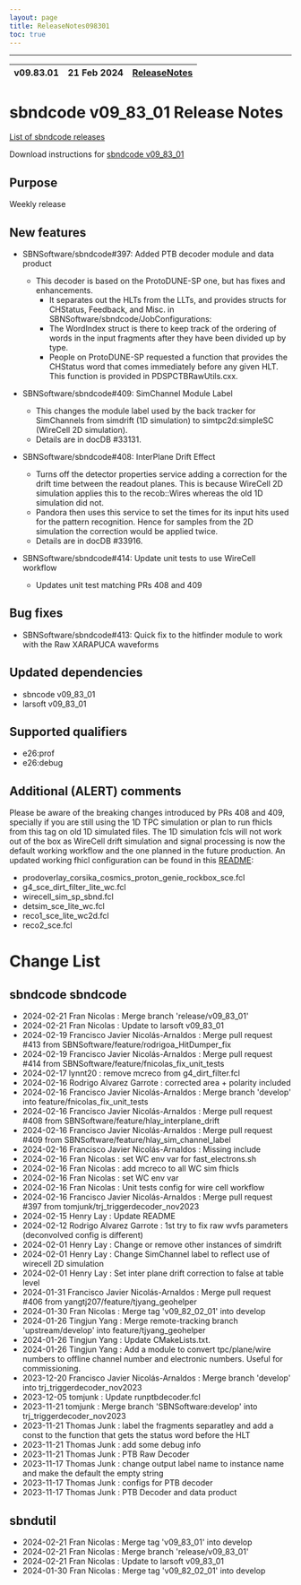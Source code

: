 ```yaml
---
layout: page
title: ReleaseNotes098301
toc: true
---
```


-----------------------------------------------------------------------------
| v09.83.01 | 21 Feb 2024 | [ReleaseNotes](ReleaseNotes098301.html) |
| --- | --- | --- |



sbndcode v09_83_01 Release Notes
=======================================================================================

[List of sbndcode releases](List_of_SBND_code_releases.html)

Download instructions for [sbndcode v09_83_01](http://scisoft.fnal.gov/scisoft/bundles/sbnd/v09_83_01/sbndcode-v09_83_01.html)

Purpose
---------------------------------------------------
Weekly release

New features
---------------------------------------------------
* SBNSoftware/sbndcode#397: Added PTB decoder module and data product
  * This decoder is based on the ProtoDUNE-SP one, but has fixes and enhancements.
    * It separates out the HLTs from the LLTs, and provides structs for CHStatus, Feedback, and Misc. in SBNSoftware/sbndcode/JobConfigurations:
    * The WordIndex struct is there to keep track of the ordering of words in the input fragments after they have been divided up by type.
    * People on ProtoDUNE-SP requested a function that provides the CHStatus word that comes immediately before any given HLT. This function
    is provided in PDSPCTBRawUtils.cxx.

* SBNSoftware/sbndcode#409: SimChannel Module Label
  * This changes the module label used by the back tracker for SimChannels from simdrift (1D simulation) to simtpc2d:simpleSC (WireCell 2D simulation).
  * Details are in docDB #33131. 
* SBNSoftware/sbndcode#408: InterPlane Drift Effect
  * Turns off the detector properties service adding a correction for the drift time between the readout planes. This is because WireCell 2D simulation applies this to the recob::Wires whereas the old 1D simulation did not.
  * Pandora then uses this service to set the times for its input hits used for the pattern recognition. Hence for samples from the 2D simulation the correction would be applied twice.
  * Details are in docDB #33916. 
* SBNSoftware/sbndcode#414: Update unit tests to use WireCell workflow
  * Updates unit test matching PRs 408 and 409 

Bug fixes
---------------------------------------------------
* SBNSoftware/sbndcode#413:  Quick fix to the hitfinder module to work with the Raw XARAPUCA waveforms

Updated dependencies
---------------------------------------------------
* sbncode v09_83_01
* larsoft v09_83_01

Supported qualifiers
---------------------------------------------------
* e26:prof
* e26:debug

Additional (ALERT) comments
---------------------------------------------------
Please be aware of the breaking changes introduced by PRs 408 and 409, specially if you are still using the 1D TPC simulation or plan to run fhicls from this tag on old 1D simulated files. The 1D simulation fcls will not work out of the box as WireCell drift simulation and signal processing is now the default working workflow and the one planned in the future production. 
An updated working fhicl configuration can be found in this [README](https://github.com/SBNSoftware/sbndcode/blob/develop/sbndcode/JobConfigurations/README):
- prodoverlay_corsika_cosmics_proton_genie_rockbox_sce.fcl
- g4_sce_dirt_filter_lite_wc.fcl
- wirecell_sim_sp_sbnd.fcl
- detsim_sce_lite_wc.fcl
- reco1_sce_lite_wc2d.fcl
- reco2_sce.fcl

Change List
==========================================

sbndcode sbndcode
---------------------------------------------------

* 2024-02-21  Fran Nicolas : Merge branch 'release/v09_83_01'
* 2024-02-21  Fran Nicolas : Update to larsoft v09_83_01
* 2024-02-19  Francisco Javier Nicolás-Arnaldos : Merge pull request #413 from SBNSoftware/feature/rodrigoa_HitDumper_fix
* 2024-02-19  Francisco Javier Nicolás-Arnaldos : Merge pull request #414 from SBNSoftware/feature/fnicolas_fix_unit_tests
* 2024-02-17  lynnt20 : remove mcreco from g4_dirt_filter.fcl
* 2024-02-16  Rodrigo Alvarez Garrote : corrected area + polarity included
* 2024-02-16  Francisco Javier Nicolás-Arnaldos : Merge branch 'develop' into feature/fnicolas_fix_unit_tests
* 2024-02-16  Francisco Javier Nicolás-Arnaldos : Merge pull request #408 from SBNSoftware/feature/hlay_interplane_drift
* 2024-02-16  Francisco Javier Nicolás-Arnaldos : Merge pull request #409 from SBNSoftware/feature/hlay_sim_channel_label
* 2024-02-16  Francisco Javier Nicolás-Arnaldos : Missing include
* 2024-02-16  Fran Nicolas : set WC env var for fast_electrons.sh
* 2024-02-16  Fran Nicolas : add mcreco to all WC sim fhicls
* 2024-02-16  Fran Nicolas : set WC env var
* 2024-02-16  Fran Nicolas : Unit tests config for wire cell workflow
* 2024-02-16  Francisco Javier Nicolás-Arnaldos : Merge pull request #397 from tomjunk/trj_triggerdecoder_nov2023
* 2024-02-15  Henry Lay : Update README
* 2024-02-12  Rodrigo Alvarez Garrote : 1st try to fix raw wvfs parameters (deconvolved config is different)
* 2024-02-01  Henry Lay : Change or remove other instances of simdrift
* 2024-02-01  Henry Lay : Change SimChannel label to reflect use of wirecell 2D simulation
* 2024-02-01  Henry Lay : Set inter plane drift correction to false at table level
* 2024-01-31  Francisco Javier Nicolás-Arnaldos : Merge pull request #406 from yangtj207/feature/tjyang_geohelper
* 2024-01-30  Fran Nicolas : Merge tag 'v09_82_02_01' into develop
* 2024-01-26  Tingjun Yang : Merge remote-tracking branch 'upstream/develop' into feature/tjyang_geohelper
* 2024-01-26  Tingjun Yang : Update CMakeLists.txt.
* 2024-01-26  Tingjun Yang : Add a module to convert tpc/plane/wire numbers to offline channel number and electronic numbers. Useful for commissioning.
* 2023-12-20  Francisco Javier Nicolás-Arnaldos : Merge branch 'develop' into trj_triggerdecoder_nov2023
* 2023-12-05  tomjunk : Update runptbdecoder.fcl
* 2023-11-21  tomjunk : Merge branch 'SBNSoftware:develop' into trj_triggerdecoder_nov2023
* 2023-11-21  Thomas Junk : label the fragments separatley and add a const to the function that gets the status word before the HLT
* 2023-11-21  Thomas Junk : add some debug info
* 2023-11-21  Thomas Junk : PTB Raw Decoder
* 2023-11-17  Thomas Junk : change output label name to instance name and make the default the empty string
* 2023-11-17  Thomas Junk : configs for PTB decoder
* 2023-11-17  Thomas Junk : PTB Decoder and data product

sbndutil
---------------------------------------------------

* 2024-02-21  Fran Nicolas : Merge tag 'v09_83_01' into develop
* 2024-02-21  Fran Nicolas : Merge branch 'release/v09_83_01'
* 2024-02-21  Fran Nicolas : Update to larsoft v09_83_01
* 2024-01-30  Fran Nicolas : Merge tag 'v09_82_02_01' into develop
